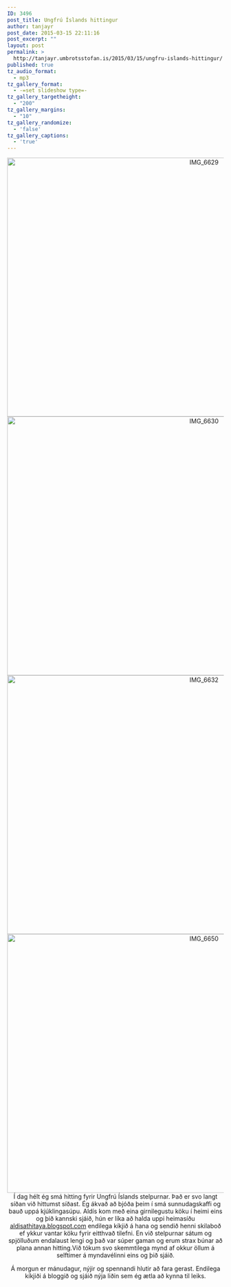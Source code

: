 ```yaml
---
ID: 3496
post_title: Ungfrú Íslands hittingur
author: tanjayr
post_date: 2015-03-15 22:11:16
post_excerpt: ""
layout: post
permalink: >
  http://tanjayr.umbrotsstofan.is/2015/03/15/ungfru-islands-hittingur/
published: true
tz_audio_format:
  - mp3
tz_gallery_format:
  - -=set slideshow type=-
tz_gallery_targetheight:
  - "200"
tz_gallery_margins:
  - "10"
tz_gallery_randomize:
  - 'false'
tz_gallery_captions:
  - 'true'
---
```

<p style="text-align: center;"><img class="aligncenter size-large wp-image-3497" src="http://www.tanjayr.com/wp-content/uploads/2015/03/IMG_6629-1024x683.jpg" alt="IMG_6629" width="900" height="600" />
<img class="aligncenter size-large wp-image-3498" src="http://www.tanjayr.com/wp-content/uploads/2015/03/IMG_6630-1024x683.jpg" alt="IMG_6630" width="900" height="600" />
<img class="aligncenter size-large wp-image-3499" src="http://www.tanjayr.com/wp-content/uploads/2015/03/IMG_6632-1024x683.jpg" alt="IMG_6632" width="900" height="600" />
<img class="aligncenter size-large wp-image-3500" src="http://www.tanjayr.com/wp-content/uploads/2015/03/IMG_6650-1024x683.jpg" alt="IMG_6650" width="900" height="600" />Í dag hélt ég smá hitting fyrir Ungfrú Íslands stelpurnar. Það er svo langt síðan við hittumst síðast. Ég ákvað að bjóða þeim í smá sunnudagskaffi og bauð uppá kjúklingasúpu. Aldís kom með eina girnilegustu köku í heimi eins og þið kannski sjáið, hún er líka að halda uppi heimasíðu <a href="http://aldisathitaya.blogspot.com" target="_blank">aldisathitaya.blogspot.com</a> endilega kíkjið á hana og sendið henni skilaboð ef ykkur vantar köku fyrir eitthvað tilefni. En við stelpurnar sátum og spjölluðum endalaust lengi og það var súper gaman og erum strax búnar að plana annan hitting.Við tókum svo skemmtilega mynd af okkur öllum á selftimer á myndavélinni eins og þið sjáið.</p>
<p style="text-align: center;">Á morgun er mánudagur, nýjir og spennandi hlutir að fara gerast. Endilega kíkjiði á bloggið og sjáið nýja liðin sem ég ætla að kynna til leiks.</p>